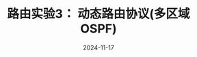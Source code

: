 ---
type: experiment
date: 2024-11-17
title: 路由实验3： 动态路由协议(多区域OSPF)
tldr: "多区域OSPF"
thumbnail: /static_files/presentations/experiment/ospf/Hierarchical_OSPF.jpg
links: 
    - url: /static_files/presentations/experiment/ospf/多区域OSPF.ppt
      name: slides
    - url: /static_files/presentations/experiment/ospf/11-多区域OSPF实验模板.doc
      name: template
    - url: https://web.ugreen.cloud/web/#/file/8d3a5bc822cc43d4a0223c8e509fb8d6
      name: submission site
---